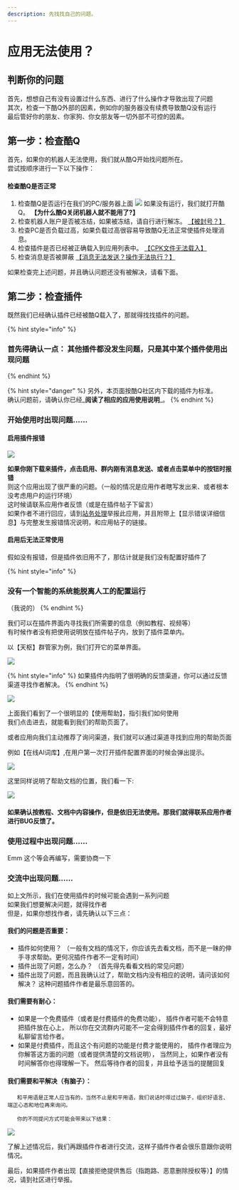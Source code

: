 ```yaml
---
description: 先找找自己的问题。
---
```


# 应用无法使用？

## 判断你的问题

 首先，想想自己有没有设置过什么东西、进行了什么操作才导致出现了问题  
 其次，检查一下酷Q外部的因素，例如你的服务器没有续费导致酷Q没有运行  
 最后管好你的朋友、你家狗、你女朋友等一切外部不可控的因素。

## 第一步：检查酷Q

 首先，如果你的机器人无法使用，我们就从酷Q开始找问题所在。  
尝试按顺序进行一下以下操作：

#### 检查酷Q是否正常

1. 检查酷Q是否运行在我们的PC/服务器上面 ![](../.gitbook/assets/image%20%28158%29.png) 如果没有运行，我们就打开酷Q。 **【为什么酷Q关闭机器人就不能用了?】**
2. 检查机器人账户是否被冻结，如果被冻结，请自行进行解冻。 [【被封号？】](priority/be-banned.md)
3. 检查PC是否负载过高，如果负载过高很容易导致酷Q无法正常使插件处理消息。
4. 检查插件是否已经被正确载入到应用列表中。 [【CPK文件无法载入】](cpk-cant-load.md)
5. 检查消息是否被屏蔽 [【消息无法发送？操作无法执行？】](sendmsg-error.md)

 如果检查完上述问题，并且确认问题还没有被解决，请看下面。

## 第二步：检查插件

 既然我们已经确认插件已经被酷Q载入了，那就得找找插件的问题。

{% hint style="info" %}
### 首先得确认一点： 其他插件都没发生问题，只是其中某个插件使用出现问题
{% endhint %}

{% hint style="danger" %}
另外，本页面按酷Q社区内下载的插件为标准。  
确认问题前，请确认你已经_**阅读了相应的应用使用说明**_。
{% endhint %}

### 开始使用时出现问题……

#### 启用插件报错

![](../.gitbook/assets/image%20%28173%29.png)

**如果你刚下载来插件，点击启用、群内刚有消息发送、或者点击菜单中的按钮时报错**  
则这个应用出现了很严重的问题。（一般的情况是应用作者瞎写发出来、或者根本没考虑用户的运行环境）  
这时候请联系应用作者反馈（或是在插件帖子下留言）  
如果作者不进行回应，请到[站务处理](https://cqp.cc/b/support)举报此应用，并且附带上【显示错误详细信息】与完整发生报错情况说明，和应用帖子的链接。

####  启用后无法正常使用

 假如没有报错，但是插件依旧用不了，那估计就是我们没有配置好插件了

{% hint style="info" %}
### 没有一个智能的系统能脱离人工的配置运行

（我说的）
{% endhint %}

我们可以在插件界面内寻找我们所需要的信息（例如教程、视频等）  
有时候作者没有把使用说明放在插件帖子内，放到了插件菜单内。

以【天枢】群管家为例，我们打开它的菜单界面。

![](../.gitbook/assets/image%20%28148%29.png)

{% hint style="info" %}
如果插件内指明了很明确的反馈渠道，你可以通过反馈渠道寻找作者解决。
{% endhint %}

![](../.gitbook/assets/image%20%28152%29.png)

 上面我们看到了一个很明显的【使用帮助】，指引我们如何使用  
我们点击进去，就能看到我们的帮助页面了。

 或者应用向我们主动推荐了询问渠道，我们就可以通过渠道寻找到应用的帮助页面

例如【在线AI词库】,在用户第一次打开插件配置界面的时候会弹出提示。

![](../.gitbook/assets/image%20%28149%29.png)

这里同样说明了帮助文档的位置，我们看一下:

![](../.gitbook/assets/image%20%28155%29.png)

#### 如果确认按教程、文档中内容操作，但是依旧无法使用。那我们就得联系应用作者进行BUG反馈了。

###  使用过程中出现问题……

 Emm 这个等会再编写，需要协商一下

### 交流中出现问题……

如上文所示，我们在使用插件的时候可能会遇到一系列问题  
如果我们想要解决问题，就得找作者  
但是，如果你想找作者，请先确认以下三点：

#### 我们的问题是否重要：

* 插件如何使用？ （一般有文档的情况下，你应该先去看文档，而不是一昧的伸手寻求帮助。更何况插件作者不一定有时间）
* 插件出现了问题，怎么办？ （首先得先看看文档的常见问题）
* 插件出现了问题，而且我确认过了，帮助文档内没有相应的说明，请问该如何解决？ 这种问题插件作者是最乐意回答的。

#### 我们需要有耐心：

* 如果是一个免费插件（或者是付费插件的免费功能）， 插件作者可能不会特意把插件放在心上， 所以你在交流群内可能不一定会得到插件作者的回复，最好私聊留言给作者。
* 如果是付费插件，而且这个有问题的功能是付费才能使用的， 插件作者理应为你解答这方面的问题（或者提供清楚的文档说明）， 当然同上，如果作者没有时间解答你也得理解一下。 然后等待作者的回复，并且给予适当的提醒回复

#### 我们需要和平解决（有脑子）：

       和平用语是正常人应当有的，当然不止是和平用语，我们说话时得过过脑子，组织好语言、端正心态和地位再来询问。

       你的不同提问方式可能会带来以下结果：

![](../.gitbook/assets/image%20%28170%29.png)

 了解上述情况后，我们再跟插件作者进行交流，这样子插件作者会很乐意跟你说明情况。

最后，如果插件作者出现【直接拒绝提供售后（指跑路、恶意删除授权等）】的情况，请到社区进行举报。

